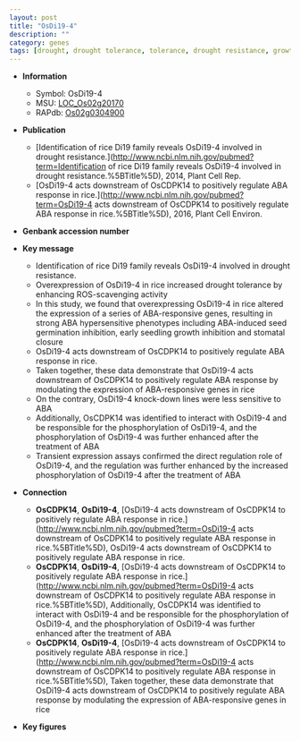 ```yaml
---
layout: post
title: "OsDi19-4"
description: ""
category: genes
tags: [drought, drought tolerance, tolerance, drought resistance, growth, seedling, seed, seed germination,  ABA , stomatal, ABA]
---
```


* **Information**  
    + Symbol: OsDi19-4  
    + MSU: [LOC_Os02g20170](http://rice.plantbiology.msu.edu/cgi-bin/ORF_infopage.cgi?orf=LOC_Os02g20170)  
    + RAPdb: [Os02g0304900](http://rapdb.dna.affrc.go.jp/viewer/gbrowse_details/irgsp1?name=Os02g0304900)  

* **Publication**  
    + [Identification of rice Di19 family reveals OsDi19-4 involved in drought resistance.](http://www.ncbi.nlm.nih.gov/pubmed?term=Identification of rice Di19 family reveals OsDi19-4 involved in drought resistance.%5BTitle%5D), 2014, Plant Cell Rep.
    + [OsDi19-4 acts downstream of OsCDPK14 to positively regulate ABA response in rice.](http://www.ncbi.nlm.nih.gov/pubmed?term=OsDi19-4 acts downstream of OsCDPK14 to positively regulate ABA response in rice.%5BTitle%5D), 2016, Plant Cell Environ.

* **Genbank accession number**  

* **Key message**  
    + Identification of rice Di19 family reveals OsDi19-4 involved in drought resistance.
    + Overexpression of OsDi19-4 in rice increased drought tolerance by enhancing ROS-scavenging activity
    + In this study, we found that overexpressing OsDi19-4 in rice altered the expression of a series of ABA-responsive genes, resulting in strong ABA hypersensitive phenotypes including ABA-induced seed germination inhibition, early seedling growth inhibition and stomatal closure
    + OsDi19-4 acts downstream of OsCDPK14 to positively regulate ABA response in rice.
    + Taken together, these data demonstrate that OsDi19-4 acts downstream of OsCDPK14 to positively regulate ABA response by modulating the expression of ABA-responsive genes in rice
    + On the contrary, OsDi19-4 knock-down lines were less sensitive to ABA
    + Additionally, OsCDPK14 was identified to interact with OsDi19-4 and be responsible for the phosphorylation of OsDi19-4, and the phosphorylation of OsDi19-4 was further enhanced after the treatment of ABA
    + Transient expression assays confirmed the direct regulation role of OsDi19-4, and the regulation was further enhanced by the increased phosphorylation of OsDi19-4 after the treatment of ABA

* **Connection**  
    + __OsCDPK14__, __OsDi19-4__, [OsDi19-4 acts downstream of OsCDPK14 to positively regulate ABA response in rice.](http://www.ncbi.nlm.nih.gov/pubmed?term=OsDi19-4 acts downstream of OsCDPK14 to positively regulate ABA response in rice.%5BTitle%5D), OsDi19-4 acts downstream of OsCDPK14 to positively regulate ABA response in rice.
    + __OsCDPK14__, __OsDi19-4__, [OsDi19-4 acts downstream of OsCDPK14 to positively regulate ABA response in rice.](http://www.ncbi.nlm.nih.gov/pubmed?term=OsDi19-4 acts downstream of OsCDPK14 to positively regulate ABA response in rice.%5BTitle%5D),  Additionally, OsCDPK14 was identified to interact with OsDi19-4 and be responsible for the phosphorylation of OsDi19-4, and the phosphorylation of OsDi19-4 was further enhanced after the treatment of ABA
    + __OsCDPK14__, __OsDi19-4__, [OsDi19-4 acts downstream of OsCDPK14 to positively regulate ABA response in rice.](http://www.ncbi.nlm.nih.gov/pubmed?term=OsDi19-4 acts downstream of OsCDPK14 to positively regulate ABA response in rice.%5BTitle%5D),  Taken together, these data demonstrate that OsDi19-4 acts downstream of OsCDPK14 to positively regulate ABA response by modulating the expression of ABA-responsive genes in rice

* **Key figures**  


